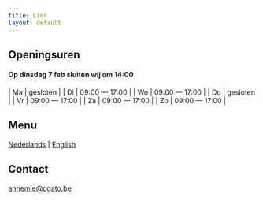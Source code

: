 ```yaml
---
title: Lier
layout: default
---
```


## Openingsuren

#### Op dinsdag 7 feb sluiten wij om 14:00

| Ma | gesloten |
| Di | 09:00 &mdash; 17:00 |
| Wo | 09:00 &mdash; 17:00 |
| Do | gesloten |
| Vr | 09:00 &mdash; 17:00 |
| Za | 09:00 &mdash; 17:00 |
| Zo | 09:00 &mdash; 17:00 |

## Menu

[Nederlands](/menu/Menu_20221230.pdf) | [English](/menu/Menu_20221230_en.pdf)

## Contact

[annemie@ogato.be](mailto:annemie@ogato.be)

